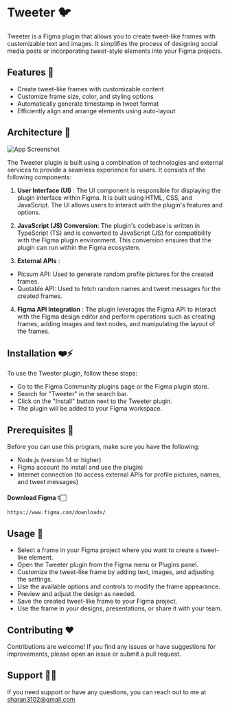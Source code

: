 
# Tweeter 🐦

Tweeter is a Figma plugin that allows you to create tweet-like frames with customizable text and images. It simplifies the process of designing social media posts or incorporating tweet-style elements into your Figma projects.


## Features 🚀

- Create tweet-like frames with customizable content
- Customize frame size, color, and styling options
- Automatically generate timestamp in tweet format
- Efficiently align and arrange elements using auto-layout

## Architecture 🤖

![App Screenshot](https://raw.githubusercontent.com/sharan3102/figma-plugin/main/Architecture%20Diagram.png)


The Tweeter plugin is built using a combination of technologies and external services to provide a seamless experience for users. It consists of the following components:

1. **User Interface (UI)** : The UI component is responsible for displaying the plugin interface within Figma. It is built using HTML, CSS, and JavaScript. The UI allows users to interact with the plugin's features and options.

2. **JavaScript (JS) Conversion**: The plugin's codebase is written in TypeScript (TS) and is converted to JavaScript (JS) for compatibility with the Figma plugin environment. This conversion ensures that the plugin can run within the Figma ecosystem.

3. **External APIs** :
- Picsum API: Used to generate random profile pictures for the created frames.
- Quotable API: Used to fetch random names and tweet messages for the created frames.


4. **Figma API Integration** : The plugin leverages the Figma API to interact with the Figma design editor and perform operations such as creating frames, adding images and text nodes, and manipulating the layout of the frames.


## Installation ❤️‍⚡️

To use the Tweeter plugin, follow these steps:

- Go to the Figma Community plugins page or the Figma plugin store.
-  Search for "Tweeter" in the search bar.
- Click on the "Install" button next to the Tweeter plugin.
- The plugin will be added to your Figma workspace.

## Prerequisites 🤖

Before you can use this program, make sure you have the following:
- Node.js (version 14 or higher)
- Figma account (to install and use the plugin)
- Internet connection (to access external APIs for profile pictures, names, and tweet messages)

#### Download Figma 👇🏻
``` 
https://www.figma.com/downloads/

```


## Usage 🧠

- Select a frame in your Figma project where you want to create a tweet-like element.
- Open the Tweeter plugin from the Figma menu or Plugins panel.
- Customize the tweet-like frame by adding text, images, and adjusting the settings.
- Use the available options and controls to modify the frame appearance.
- Preview and adjust the design as needed.
- Save the created tweet-like frame to your Figma project.
- Use the frame in your designs, presentations, or share it with your team.



## Contributing ❤️

Contributions are welcome! If you find any issues or have suggestions for improvements, please open an issue or submit a pull request.



## Support 🤝🏻

If you need support or have any questions, you can reach out to me at sharan3102@gmail.com

